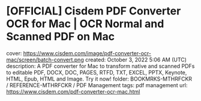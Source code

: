 # [OFFICIAL] Cisdem PDF Converter OCR for Mac | OCR Normal and Scanned PDF on Mac

cover: https://www.cisdem.com/image/pdf-converter-ocr-mac/screen/batch-convert.png
created: October 3, 2022 5:06 AM (UTC)
description: A PDF converter for Mac to transform native and scanned PDFs to editable PDF, DOCX, DOC, PAGES, RTFD, TXT, EXCEL, PPTX, Keynote, HTML, Epub, HTML and Image. Try it now!
folder: BOOKMRKS-MTHRFCKR / REFERENCE-MTHRFCKR / PDF Management
tags: pdf management
url: https://www.cisdem.com/pdf-converter-ocr-mac.html